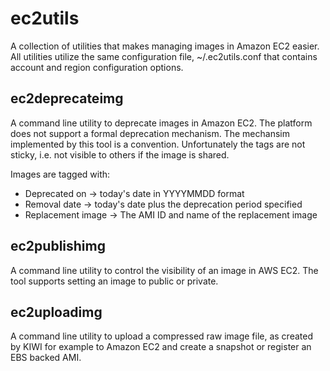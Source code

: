 # ec2utils

A collection of utilities that makes managing images in Amazon EC2 easier.
All utilities utilize the same configuration file, ~/.ec2utils.conf that
contains account and region configuration options.

## ec2deprecateimg

A command line utility to deprecate images in Amazon EC2. The platform does
not support a formal deprecation mechanism. The mechansim implemented by
this tool is a convention. Unfortunately the tags are not sticky, i.e. not
visible to others if the image is shared.

Images are tagged with:

- Deprecated on     -> today's date in YYYYMMDD format
- Removal date      -> today's date plus the deprecation period specified
- Replacement image -> The AMI ID and name of the replacement image

## ec2publishimg

A command line utility to control the visibility of an image in AWS EC2.
The tool supports setting an image to public or private.

## ec2uploadimg

A command line utility to upload a compressed raw image file, as created
by KIWI for example to Amazon EC2 and create a snapshot or register an EBS
backed AMI.

